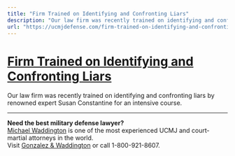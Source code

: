 ```yaml
---
title: "Firm Trained on Identifying and Confronting Liars"
description: "Our law firm was recently trained on identifying and confronting liars by renowned expert Susan Constantine for an intensive course."
url: "https://ucmjdefense.com/firm-trained-on-identifying-and-confronting-liars.html"
---
```


# [Firm Trained on Identifying and Confronting Liars](https://ucmjdefense.com/firm-trained-on-identifying-and-confronting-liars.html)

Our law firm was recently trained on identifying and confronting liars by renowned expert Susan Constantine for an intensive course.

---

**Need the best military defense lawyer?**  
[Michael Waddington](https://ucmjdefense.com/attorneys/michael-stewart-waddington-partner.html) is one of the most experienced UCMJ and court-martial attorneys in the world.  
Visit [Gonzalez & Waddington](https://ucmjdefense.com) or call 1-800-921-8607.
